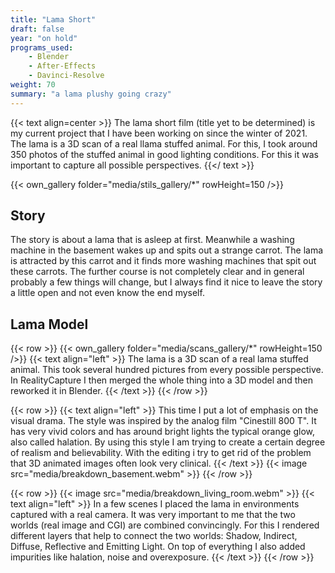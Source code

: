```yaml
---
title: "Lama Short"
draft: false
year: "on hold"
programs_used:
    - Blender
    - After-Effects
    - Davinci-Resolve
weight: 70
summary: "a lama plushy going crazy"
---
```


{{< text align=center >}}
The lama short film (title yet to be determined) is my current project that I have been working on since the winter of 2021.
The lama is a 3D scan of a real llama stuffed animal.
For this, I took around 350 photos of the stuffed animal in good lighting conditions.
For this it was important to capture all possible perspectives.
{{</ text >}}

{{< own_gallery folder="media/stils_gallery/*" rowHeight=150 />}}

## Story

The story is about a lama that is asleep at first. Meanwhile a washing machine in the basement wakes up and spits out a strange carrot. The lama is attracted by this carrot and it finds more washing machines that spit out these carrots. The further course is not completely clear and in general probably a few things will change, but I always find it nice to leave the story a little open and not even know the end myself.

## Lama Model

{{< row >}}
    {{< own_gallery folder="media/scans_gallery/*" rowHeight=150 />}}
    {{< text align="left" >}}
The lama is a 3D scan of a real lama stuffed animal. This took several hundred pictures from every possible perspective. In RealityCapture I then merged the whole thing into a 3D model and then reworked it in Blender.
    {{< /text >}}
{{< /row >}}



{{< row >}}
    {{< text align="left" >}}
This time I put a lot of emphasis on the visual drama. The style was inspired by the analog film "Cinestill 800 T". It has very vivid colors and has around bright lights the typical orange glow, also called halation. By using this style I am trying to create a certain degree of realism and believability. With the editing i try to get rid of the problem that 3D animated images often look very clinical.
    {{< /text >}}
    {{< image src="media/breakdown_basement.webm" >}}
{{< /row >}}

{{< row >}}
    {{< image src="media/breakdown_living_room.webm" >}}
    {{< text align="left" >}}
In a few scenes I placed the lama in environments captured with a real camera. It was very important to me that the two worlds (real image and CGI) are combined convincingly. For this I rendered different layers that help to connect the two worlds: Shadow, Indirect, Diffuse, Reflective and Emitting Light. On top of everything I also added impurities like halation, noise and overexposure. 
    {{< /text >}}
{{< /row >}}
